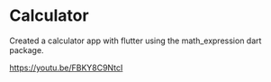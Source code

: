 # Calculator

Created a calculator app with flutter using the
math_expression dart package.

https://youtu.be/FBKY8C9NtcI

